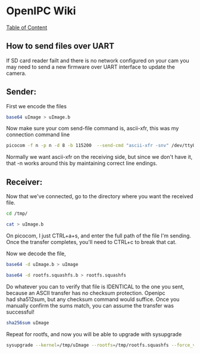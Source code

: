 # OpenIPC Wiki
[Table of Content](../README.md)

How to send files over UART
---------------------------

If SD card reader failt and there is no network configured on your cam you may need to send a new firmware over UART interface to update the camera.

## Sender:

First we encode the files

```bash
base64 uImage > uImage.b
```

Now make sure your com send-file command is, ascii-xfr, this was my connection command line

```bash
picocom -f n -p n -d 8 -b 115200  --send-cmd "ascii-xfr -snv" /dev/ttyUSB0

```

Normally we want ascii-xfr on the receiving side, but since we don't have it, that -n works around this by maintaining correct line endings.



## Receiver:

Now that we've connected, go to the directory where you want the received file.
```bash
cd /tmp/
```

```bash
cat > uImage.b
```
On picocom, I just CTRL+a+s, and enter the full path of the file I'm sending. Once the transfer completes, you'll need to CTRL+c to break that cat.

Now we decode the file,

```bash
base64 -d uImage.b > uImage
```

```bash
base64 -d rootfs.squashfs.b > rootfs.squashfs
```
Do whatever you can to verify that file is IDENTICAL to the one you sent, because an ASCII transfer has no checksum protection. Openipc had sha512sum, but any checksum command would suffice. Once you manually confirm the sums match, you can assume the transfer was successful!
```bash
sha256sum uImage
```

Repeat for rootfs, and now you will be able to upgrade with sysupgrade

```bash
sysupgrade --kernel=/tmp/uImage --rootfs=/tmp/rootfs.squashfs --force_ver -z
```

